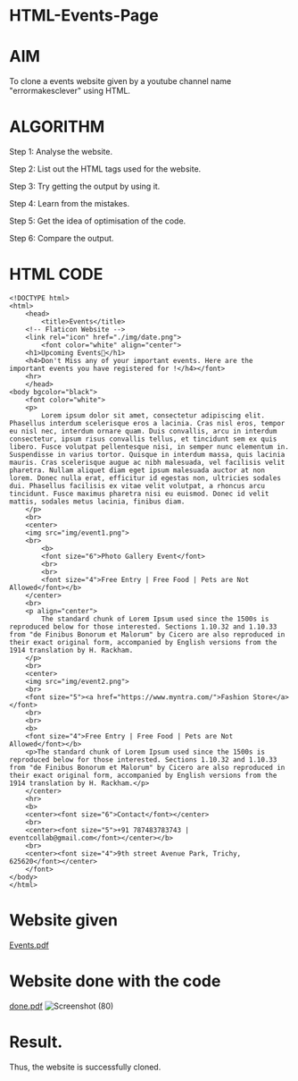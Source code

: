 # HTML-Events-Page

# AIM
To clone a events website given by a youtube channel name "errormakesclever" using HTML.

# ALGORITHM
Step 1: Analyse the website.

Step 2: List out the HTML tags used for the website.

Step 3: Try getting the output by using it.


Step 4: Learn from the mistakes.

Step 5: Get the idea of optimisation of the code.

Step 6: Compare the output.

# HTML CODE
```
<!DOCTYPE html>
<html>
    <head>
        <title>Events</title>
    <!-- Flaticon Website -->
    <link rel="icon" href="./img/date.png">
        <font color="white" align="center">
    <h1>Upcoming Events📅</h1>
    <h4>Don't Miss any of your important events. Here are the important events you have registered for !</h4></font>
    <hr>
    </head>
<body bgcolor="black">
    <font color="white">
    <p>
        Lorem ipsum dolor sit amet, consectetur adipiscing elit. Phasellus interdum scelerisque eros a lacinia. Cras nisl eros, tempor eu nisl nec, interdum ornare quam. Duis convallis, arcu in interdum consectetur, ipsum risus convallis tellus, et tincidunt sem ex quis libero. Fusce volutpat pellentesque nisi, in semper nunc elementum in. Suspendisse in varius tortor. Quisque in interdum massa, quis lacinia mauris. Cras scelerisque augue ac nibh malesuada, vel facilisis velit pharetra. Nullam aliquet diam eget ipsum malesuada auctor at non lorem. Donec nulla erat, efficitur id egestas non, ultricies sodales dui. Phasellus facilisis ex vitae velit volutpat, a rhoncus arcu tincidunt. Fusce maximus pharetra nisi eu euismod. Donec id velit mattis, sodales metus lacinia, finibus diam.
    </p>
    <br>
    <center>
    <img src="img/event1.png">
    <br>
        <b>
        <font size="6">Photo Gallery Event</font>
        <br>
        <br>
        <font size="4">Free Entry | Free Food | Pets are Not Allowed</font></b>
    </center>
    <br>
    <p align="center">
        The standard chunk of Lorem Ipsum used since the 1500s is reproduced below for those interested. Sections 1.10.32 and 1.10.33 from "de Finibus Bonorum et Malorum" by Cicero are also reproduced in their exact original form, accompanied by English versions from the 1914 translation by H. Rackham.
    </p>
    <br>
    <center>
    <img src="img/event2.png">
    <br>
    <font size="5"><a href="https://www.myntra.com/">Fashion Store</a></font>
    <br>
    <br>
    <b>
    <font size="4">Free Entry | Free Food | Pets are Not Allowed</font></b>
    <p>The standard chunk of Lorem Ipsum used since the 1500s is reproduced below for those interested. Sections 1.10.32 and 1.10.33 from "de Finibus Bonorum et Malorum" by Cicero are also reproduced in their exact original form, accompanied by English versions from the 1914 translation by H. Rackham.</p>
    </center>
    <hr>
    <b>
    <center><font size="6">Contact</font></center>
    <br>
    <center><font size="5">+91 787483783743 | eventcollab@gmail.com</font></center></b>
    <br>
    <center><font size="4">9th street Avenue Park, Trichy, 625620</font></center>
    </font>
</body>
</html>
```

# Website given
[Events.pdf](https://github.com/Harsayazheni/HTML-Events-Page/files/13111834/Events.pdf)


# Website done with the code 
[done.pdf](https://github.com/Harsayazheni/HTML-Events-Page/files/13111830/done.pdf)
![Screenshot (80)](https://github.com/Harsayazheni/HTML-Events-Page/assets/118708467/43c48f06-a7a4-40a8-a30a-602a14e7b9dc)

# Result.
Thus, the website is successfully cloned.
